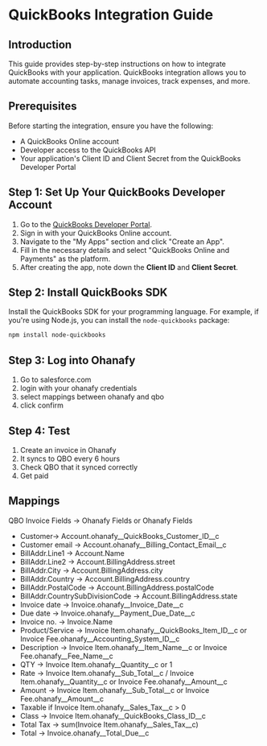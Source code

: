 # QuickBooks Integration Guide

## Introduction

This guide provides step-by-step instructions on how to integrate QuickBooks with your application. QuickBooks integration allows you to automate accounting tasks, manage invoices, track expenses, and more.

## Prerequisites

Before starting the integration, ensure you have the following:
- A QuickBooks Online account
- Developer access to the QuickBooks API
- Your application's Client ID and Client Secret from the QuickBooks Developer Portal

## Step 1: Set Up Your QuickBooks Developer Account

1. Go to the [QuickBooks Developer Portal](https://developer.intuit.com/).
2. Sign in with your QuickBooks Online account.
3. Navigate to the "My Apps" section and click "Create an App".
4. Fill in the necessary details and select "QuickBooks Online and Payments" as the platform.
5. After creating the app, note down the **Client ID** and **Client Secret**.

## Step 2: Install QuickBooks SDK

Install the QuickBooks SDK for your programming language. For example, if you're using Node.js, you can install the `node-quickbooks` package:

```bash
npm install node-quickbooks
```
## Step 3: Log into Ohanafy

1. Go to salesforce.com
2. login with your ohanafy credentials
3. select mappings between ohanafy and qbo
4. click confirm


## Step 4: Test
1. Create an invoice in Ohanafy
2. It syncs to QBO every 6 hours
3. Check QBO that it synced correctly
4. Get paid

## Mappings
QBO Invoice Fields	-> Ohanafy Fields 	or	Ohanafy Fields	
* Customer->	Account.ohanafy__QuickBooks_Customer_ID__c			
* Customer email	-> Account.ohanafy__Billing_Contact_Email__c			
* BillAddr.Line1	->	Account.Name			
* BillAddr.Line2	->	Account.BillingAddress.street			
* BillAddr.City	->	Account.BillingAddress.city			
* BillAddr.Country	->	Account.BillingAddress.country			
* BillAddr.PostalCode	->	Account.BillingAddress.postalCode			
* BillAddr.CountrySubDivisionCode	->	Account.BillingAddress.state			
* Invoice date	->	Invoice.ohanafy__Invoice_Date__c			
* Due date	->	Invoice.ohanafy__Payment_Due_Date__c			
* Invoice no.	->	Invoice.Name			
* Product/Service	->	Invoice Item.ohanafy__QuickBooks_Item_ID__c	or	Invoice Fee.ohanafy__Accounting_System_ID__c	
* Description	->	Invoice Item.ohanafy__Item_Name__c	or	Invoice Fee.ohanafy__Fee_Name__c	
* QTY	->	Invoice Item.ohanafy__Quantity__c	or	1	
* Rate	->	Invoice Item.ohanafy__Sub_Total__c / Invoice Item.ohanafy__Quantity__c	or	Invoice Fee.ohanafy__Amount__c	
* Amount	->	Invoice Item.ohanafy__Sub_Total__c	or	Invoice Fee.ohanafy__Amount__c	
* Taxable	 if Invoice Item.ohanafy__Sales_Tax__c > 0			
* Class	->	Invoice Item.ohanafy__QuickBooks_Class_ID__c			
* Total Tax	->	sum(Invoice Item.ohanafy__Sales_Tax__c)			
* Total	->	Invoice.ohanafy__Total_Due__c			
